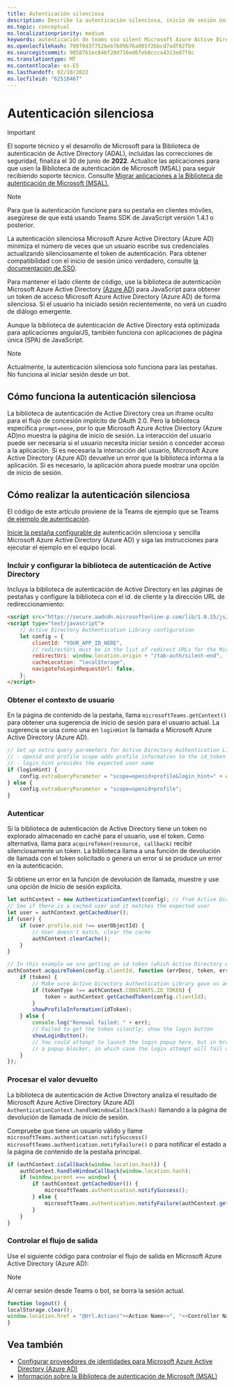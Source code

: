 ```yaml
---
title: Autenticación silenciosa
description: Describe la autenticación silenciosa, inicio de sesión único, Microsoft Azure Active Directory (Azure AD) para pestañas
ms.topic: conceptual
ms.localizationpriority: medium
keywords: autenticación de teams sso silent Microsoft Azure Active Directory (Azure AD)
ms.openlocfilehash: 700f0d3f752beb7b09b76a805f2bbcd7adf82fb9
ms.sourcegitcommit: 90587b1ec04bf20d716ed6feb8ccca4313e87f8c
ms.translationtype: MT
ms.contentlocale: es-ES
ms.lasthandoff: 02/10/2022
ms.locfileid: "62518467"
---
```

# <a name="silent-authentication"></a>Autenticación silenciosa

> [!IMPORTANT]
> El soporte técnico y el desarrollo de Microsoft para la Biblioteca de autenticación de Active Directory (ADAL), incluidas las correcciones de seguridad, finaliza el 30 de junio de **2022**. Actualice las aplicaciones para que usen la Biblioteca de autenticación de Microsoft (MSAL) para seguir recibiendo soporte técnico. Consulte [Migrar aplicaciones a la Biblioteca de autenticación de Microsoft (MSAL).](/azure/active-directory/develop/msal-migration)

> [!NOTE]
> Para que la autenticación funcione para su pestaña en clientes móviles, asegúrese de que está usando Teams SDK de JavaScript versión 1.4.1 o posterior.

La autenticación silenciosa Microsoft Azure Active Directory (Azure AD) minimiza el número de veces que un usuario escribe sus credenciales actualizando silenciosamente el token de autenticación. Para obtener compatibilidad con el inicio de sesión único verdadero, consulte [la documentación de SSO](~/tabs/how-to/authentication/auth-aad-sso.md).

Para mantener el lado cliente de código, use la biblioteca de autenticación Microsoft Azure Active Directory [(Azure AD)](/azure/active-directory/develop/active-directory-authentication-libraries) para JavaScript para obtener un token de acceso Microsoft Azure Active Directory (Azure AD) de forma silenciosa. Si el usuario ha iniciado sesión recientemente, no verá un cuadro de diálogo emergente.

Aunque la biblioteca de autenticación de Active Directory está optimizada para aplicaciones angularJS, también funciona con aplicaciones de página única (SPA) de JavaScript.

> [!NOTE]
> Actualmente, la autenticación silenciosa solo funciona para las pestañas. No funciona al iniciar sesión desde un bot.

## <a name="how-silent-authentication-works"></a>Cómo funciona la autenticación silenciosa

La biblioteca de autenticación de Active Directory crea un iframe oculto para el flujo de concesión implícito de OAuth 2.0. Pero la biblioteca especifica `prompt=none`, por lo que Microsoft Azure Active Directory (Azure AD)no muestra la página de inicio de sesión. La interacción del usuario puede ser necesaria si el usuario necesita iniciar sesión o conceder acceso a la aplicación. Si es necesaria la interacción del usuario, Microsoft Azure Active Directory (Azure AD) devuelve un error que la biblioteca informa a la aplicación. Si es necesario, la aplicación ahora puede mostrar una opción de inicio de sesión.

## <a name="how-to-do-silent-authentication"></a>Cómo realizar la autenticación silenciosa

El código de este artículo proviene de la Teams de ejemplo que se Teams [de ejemplo de autenticación](https://github.com/OfficeDev/Microsoft-Teams-Samples/blob/main/samples/app-auth/nodejs/src/views/tab/silent/silent.hbs).

[Inicie la pestaña configurable de](https://github.com/OfficeDev/Microsoft-Teams-Samples/tree/main/samples/tab-channel-group-config-page-auth/csharp) autenticación silenciosa y sencilla Microsoft Azure Active Directory (Azure AD) y siga las instrucciones para ejecutar el ejemplo en el equipo local.

### <a name="include-and-configure-active-directory-authentication-library"></a>Incluir y configurar la biblioteca de autenticación de Active Directory

Incluya la biblioteca de autenticación de Active Directory en las páginas de pestañas y configure la biblioteca con el id. de cliente y la dirección URL de redireccionamiento:

```html
<script src="https://secure.aadcdn.microsoftonline-p.com/lib/1.0.15/js/adal.min.js" integrity="sha384-lIk8T3uMxKqXQVVfFbiw0K/Nq+kt1P3NtGt/pNexiDby2rKU6xnDY8p16gIwKqgI" crossorigin="anonymous"></script>
<script type="text/javascript">
    // Active Directory Authentication Library configuration
    let config = {
        clientId: "YOUR_APP_ID_HERE",
        // redirectUri must be in the list of redirect URLs for the Microsoft Azure Active Directory (Azure AD) app
        redirectUri: window.location.origin + "/tab-auth/silent-end",
        cacheLocation: "localStorage",
        navigateToLoginRequestUrl: false,
    };
</script>
```

### <a name="get-the-user-context"></a>Obtener el contexto de usuario

En la página de contenido de la pestaña, llama `microsoftTeams.getContext()` para obtener una sugerencia de inicio de sesión para el usuario actual. La sugerencia se usa como una en `loginHint` la llamada a Microsoft Azure Active Directory (Azure AD).

```javascript
// Set up extra query parameters for Active Directory Authentication Library
// - openid and profile scope adds profile information to the id_token
// - login_hint provides the expected user name
if (loginHint) {
    config.extraQueryParameter = "scope=openid+profile&login_hint=" + encodeURIComponent(loginHint);
} else {
    config.extraQueryParameter = "scope=openid+profile";
}
```

### <a name="authenticate"></a>Autenticar

Si la biblioteca de autenticación de Active Directory tiene un token no explorado almacenado en caché para el usuario, use el token. Como alternativa, llama para `acquireToken(resource, callback)` recibir silenciosamente un token. La biblioteca llama a una función de devolución de llamada con el token solicitado o genera un error si se produce un error en la autenticación.

Si obtiene un error en la función de devolución de llamada, muestre y use una opción de inicio de sesión explícita.

```javascript
let authContext = new AuthenticationContext(config); // from Active Directory Authentication Library
// See if there is a cached user and it matches the expected user
let user = authContext.getCachedUser();
if (user) {
    if (user.profile.oid !== userObjectId) {
        // User doesn't match, clear the cache
        authContext.clearCache();
    }
}

// In this example we are getting an id token (which Active Directory Authentication Library returns if we ask for resource = clientId)
authContext.acquireToken(config.clientId, function (errDesc, token, err, tokenType) {
    if (token) {
        // Make sure Active Directory Authentication Library gave us an ID token
        if (tokenType !== authContext.CONSTANTS.ID_TOKEN) {
            token = authContext.getCachedToken(config.clientId);
        }
        showProfileInformation(idToken);
    } else {
        console.log("Renewal failed: " + err);
        // Failed to get the token silently; show the login button
        showLoginButton();
        // You could attempt to launch the login popup here, but in browsers this could be blocked by
        // a popup blocker, in which case the login attempt will fail with the reason FailedToOpenWindow.
    }
});
```

### <a name="process-the-return-value"></a>Procesar el valor devuelto

La biblioteca de autenticación de Active Directory analiza el resultado de Microsoft Azure Active Directory (Azure AD) `AuthenticationContext.handleWindowCallback(hash)` llamando a la página de devolución de llamada de inicio de sesión.

Compruebe que tiene un usuario válido y llame `microsoftTeams.authentication.notifySuccess()` `microsoftTeams.authentication.notifyFailure()` o para notificar el estado a la página de contenido de la pestaña principal.

```javascript
if (authContext.isCallback(window.location.hash)) {
    authContext.handleWindowCallback(window.location.hash);
    if (window.parent === window) {
        if (authContext.getCachedUser()) {
            microsoftTeams.authentication.notifySuccess();
        } else {
            microsoftTeams.authentication.notifyFailure(authContext.getLoginError());
        }
    }
}
```

### <a name="handle-the-sign-out-flow"></a>Controlar el flujo de salida

Use el siguiente código para controlar el flujo de salida en Microsoft Azure Active Directory (Azure AD):

> [!NOTE]
> Al cerrar sesión desde Teams o bot, se borra la sesión actual.

```javascript
function logout() {
localStorage.clear();
window.location.href = "@Url.Action("<<Action Name>>", "<<Controller Name>>")";
}
```

## <a name="see-also"></a>Vea también

* [Configurar proveedores de identidades para Microsoft Azure Active Directory (Azure AD)](../../../concepts/authentication/configure-identity-provider.md)
* [Información sobre la Biblioteca de autenticación de Microsoft (MSAL)](/azure/active-directory/develop/msal-overview)
